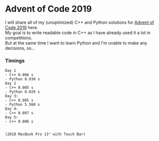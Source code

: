 # Advent of Code 2019

I will share all of my (unoptimized) C++ and Python solutions for [Advent of Code 2019](https://adventofcode.com/2019) here.  
My goal is to write readable code in C++ as I have already used it a lot in competitions.  
But at the same time I want to learn Python and I'm unable to make any decisions, so...  

### Timings
```
Day 1
- C++ 0.006 s
- Python 0.030 s
Day 2
- C++ 0.005 s
- Python 0.029 s
Day 3:
- C++ 0.985 s
- Python 5.560 s
Day 4: 
- C++ 0.097 s
Day 5:
- C++ 0.006 s


(2018 MacBook Pro 13" with Touch Bar)
```
